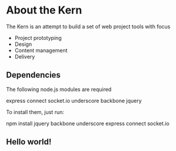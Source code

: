About the Kern
==============

The Kern is an attempt to build a set of web project tools with focus

- Project prototyping
- Design
- Content management
- Delivery


Dependencies
------------

The following node.js modules are required

  express
  connect
  socket.io
  underscore
  backbone
  jquery

To install them, just run:

  npm install jquery backbone underscore express connect socket.io

Hello world!
------------

